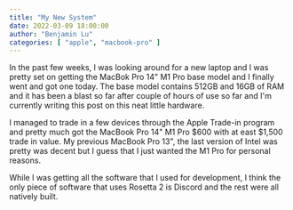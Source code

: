 ```yaml
---
title: "My New System"
date: 2022-03-09 18:00:00
author: "Benjamin Lu"
categories: [ "apple", "macbook-pro" ]
---
```

In the past few weeks, I was looking around for a new laptop and I was pretty set on getting the MacBok Pro 14" M1 Pro base model and I finally went and got one today. The base model contains 512GB and 16GB of RAM and it has been a blast so far after couple of hours of use so far and I'm currently writing this post on this neat little hardware.

I managed to trade in a few devices through the Apple Trade-in program and pretty much got the MacBook Pro 14" M1 Pro $600 with at east $1,500 trade in value. My previous MacBook Pro 13", the last version of Intel was pretty was decent but I guess that I just wanted the M1 Pro for personal reasons.

While I was getting all the software that I used for development, I think the only piece of software that uses Rosetta 2 is Discord and the rest were all natively built.